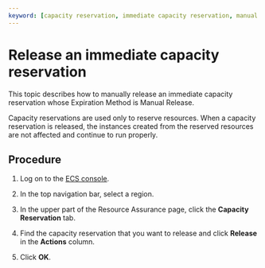 ```yaml
---
keyword: [capacity reservation, immediate capacity reservation, manual release]
---
```


# Release an immediate capacity reservation

This topic describes how to manually release an immediate capacity reservation whose Expiration Method is Manual Release.

Capacity reservations are used only to reserve resources. When a capacity reservation is released, the instances created from the reserved resources are not affected and continue to run properly.

## Procedure

1.  Log on to the [ECS console](https://ecs.console.aliyun.com).

2.  In the top navigation bar, select a region.

3.  In the upper part of the Resource Assurance page, click the **Capacity Reservation** tab.

4.  Find the capacity reservation that you want to release and click **Release** in the **Actions** column.

5.  Click **OK**.


